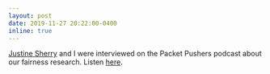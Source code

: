 ```yaml
---
layout: post
date: 2019-11-27 20:22:00-0400
inline: true
---
```


[Justine Sherry](http://www.justinesherry.com/) and I were interviewed on the Packet Pushers podcast about our fairness research. Listen [here](https://packetpushers.net/podcast/heavy-networking-489-is-bbr-too-unfair-an-algorithm-for-the-internet/).
